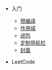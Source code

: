 - 入门

  - [预编译](js/预编译.md "预编译")
  - [作用域](js/作用域.md "作用域")
  - [闭包](js/闭包.md)
  - [定制导航栏](zh-cn/custom-navbar.md)
  - [封面](zh-cn/cover.md)

- LeetCode
